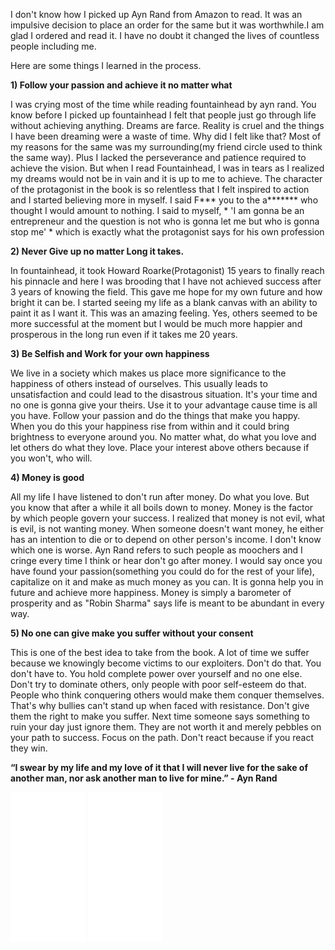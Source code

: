 I don't know how I picked up Ayn Rand from Amazon to read. It was an impulsive decision to place an order for the same but it was worthwhile.I am glad I ordered and read it. I have no doubt it changed the lives of countless people including me.

Here are some things I learned in the process. 

__1) Follow your passion and achieve it no matter what__

   I was crying most of the time while reading fountainhead by ayn rand. You know before I picked up fountainhead I felt that people just go through life without achieving anything. Dreams are farce. Reality is cruel and the things I have been dreaming were a waste of time.
Why did I felt like that? Most of my reasons for the same was my surrounding(my friend circle used to think the same way). Plus I lacked the perseverance and patience required to achieve the vision. But when I read Fountainhead, I was in tears as I realized my dreams would not be in vain and it is up to me to achieve. The character of the protagonist in the book is so relentless that I felt inspired to action and I started believing more in myself. I said F*** you to the a******* who thought I would amount to nothing. 
I said to myself, * 'I am gonna be an entrepreneur and the question is not who is gonna let me but who is gonna stop me' * which is exactly what the protagonist says for his own profession

__2) Never Give up no matter Long it takes.__

In fountainhead, it took Howard Roarke(Protagonist) 15 years to finally reach his pinnacle and here I was brooding that I have not achieved success after 3 years of knowing the field. This gave me hope for my own future and how bright it can be. I started seeing my life as a blank canvas with an ability to paint it as I want it. This was an amazing feeling. Yes, others seemed to be more successful at the moment but I would be much more happier and prosperous in the long run even if it takes me 20 years.

__3) Be Selfish and Work for your own happiness__

We live in a society which makes us place more significance to the happiness of others instead of ourselves. This usually leads to unsatisfaction and could lead to the disastrous situation. It's your time and no one is gonna give your theirs. Use it to your advantage cause time is all you have. Follow your passion and do the things that make you happy. When you do this your happiness rise from within and it could bring brightness to everyone around you. No matter what, do what you love and let others do what they love. Place your interest above others because if you won't, who will. 

__4) Money is good__

All my life I have listened to don't run after money. Do what you love. But you know that after a while it all boils down to money. Money is the factor by which people govern your success. I realized that money is not evil, what is evil, is not wanting money. When someone doesn't want money, he either has an intention to die or to depend on other person's income. I don't know which one is worse. Ayn Rand refers to such people as moochers and I cringe every time I think or hear don't go after money. 
I would say once you have found your passion(something you could do for the rest of your life), capitalize on it and make as much money as you can. It is gonna help you in future and achieve more happiness. Money is simply a barometer of prosperity and as "Robin Sharma"
says life is meant to be abundant in every way.

__5) No one can give make you suffer without your consent__

This is one of the best idea to take from the book. A lot of time we suffer because we knowingly become victims to our exploiters. Don't do that. You don't have to. You hold complete power over yourself and no one else. Don't try to dominate others, only people with poor self-esteem do that. People who think conquering others would make them conquer themselves. That's why bullies can't stand up when faced with resistance. Don't give them the right to make you suffer. Next time someone says something to ruin your day just ignore them. They are not worth it and merely pebbles on your path to success. Focus on the path. Don't react because if you react they win.

__“I swear by my life and my love of it that I will never live for the sake of another man, nor ask another man to live for mine.” - Ayn Rand__

<iframe style="width:120px;height:240px;" marginwidth="0" marginheight="0" scrolling="no" frameborder="0" src="//ws-na.amazon-adsystem.com/widgets/q?ServiceVersion=20070822&OneJS=1&Operation=GetAdHtml&MarketPlace=US&source=ac&ref=tf_til&ad_type=product_link&tracking_id=mobilead00067-20&marketplace=amazon&region=US&placement=0451191145&asins=0451191145&linkId=cfe16ed4508b5ae4e4817bf641c3ef3c&show_border=false&link_opens_in_new_window=false&price_color=333333&title_color=0066c0&bg_color=ffffff">
</iframe>

<iframe style="width:120px;height:240px;" marginwidth="0" marginheight="0" scrolling="no" frameborder="0" src="//ws-na.amazon-adsystem.com/widgets/q?ServiceVersion=20070822&OneJS=1&Operation=GetAdHtml&MarketPlace=US&source=ac&ref=tf_til&ad_type=product_link&tracking_id=mobilead00067-20&marketplace=amazon&region=US&placement=0451191153&asins=0451191153&linkId=d0a6df4043bc1c84baa06535ec50ba48&show_border=false&link_opens_in_new_window=false&price_color=333333&title_color=0066c0&bg_color=ffffff">
    </iframe>
    



